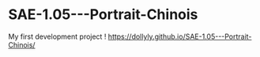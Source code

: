 # SAE-1.05---Portrait-Chinois
My first development project ! 
https://dollyly.github.io/SAE-1.05---Portrait-Chinois/

